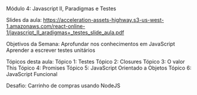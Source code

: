 Módulo 4: Javascript II, Paradigmas e Testes

Slides da aula: https://acceleration-assets-highway.s3-us-west-1.amazonaws.com/react-online-1/javascript_II_aradigmas+_testes_slide_aula.pdf

Objetivos da Semana:
Aprofundar nos conhecimentos em JavaScript
Aprender a escrever testes unitários

Tópicos desta aula:
Tópico 1: Testes
Tópico 2: Closures
Tópico 3: O valor This
Tópico 4: Promises
Tópico 5: JavaScript Orientado a Objetos
Tópico 6: JavaScript Funcional


Desafio: Carrinho de compras usando NodeJS